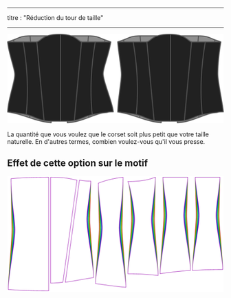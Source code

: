 - - -
titre : "Réduction du tour de taille"
- - -

![Option de réduction de la taille sur Cathrin](./waistreduction.svg)

La quantité que vous voulez que le corset soit plus petit que votre taille naturelle. En d'autres termes, combien voulez-vous qu'il vous presse.

## Effet de cette option sur le motif

![Cette image montre l'effet de cette option en superposant plusieurs variantes qui ont une valeur différente pour cette option](cathrin_waistreduction_sample.svg "Effet de cette option sur le modèle")
